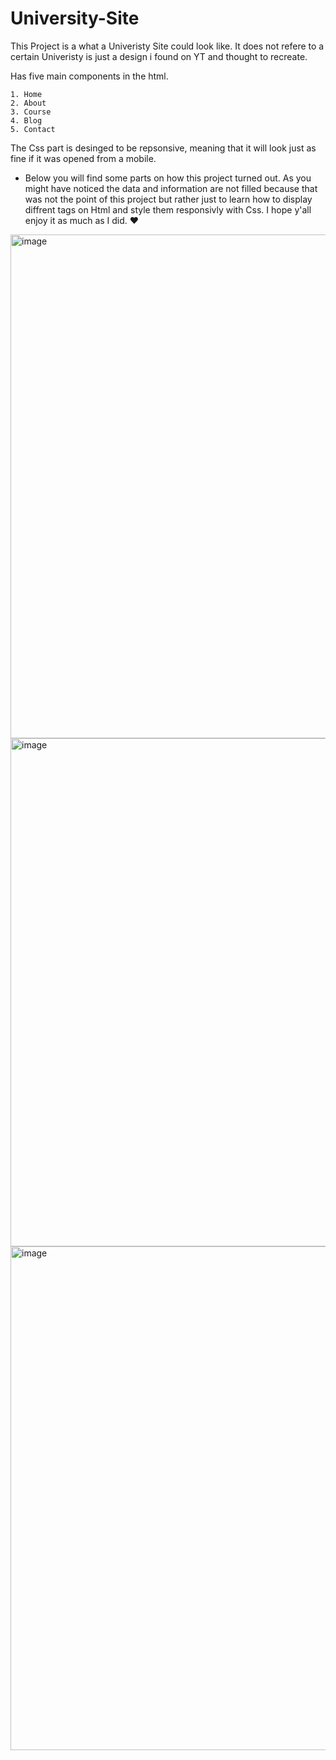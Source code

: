 # University-Site

This Project is a what a Univeristy Site could look like. 
It does not refere to a certain Univeristy is just a design i found on YT and thought to recreate. 

Has five main components in the html.
    
    1. Home 
    2. About
    3. Course
    4. Blog
    5. Contact 
The Css part is desinged to be repsonsive, meaning that it will look just as fine if it was opened from a mobile. 
 
 - Below you will find some parts on how this project turned out. As you might have noticed the data and information are not filled because that was not the 
 point of this project but rather just to learn how to display diffrent tags on Html and style them responsivly with Css. I hope y'all enjoy it as much as I did. ♥ 
 
<img width="806" alt="image" src="https://user-images.githubusercontent.com/104035433/208208434-f3eba4d2-10c9-44a3-a2f0-c2e97529d17c.png">

<img width="813" alt="image" src="https://user-images.githubusercontent.com/104035433/208208836-ad750cc2-bcc5-4088-9fdf-ef3f65fe5762.png">

<img width="806" alt="image" src="https://user-images.githubusercontent.com/104035433/208209013-b40dcbbd-e5c4-4229-acf3-d2b8902c0a3b.png">

   
    

